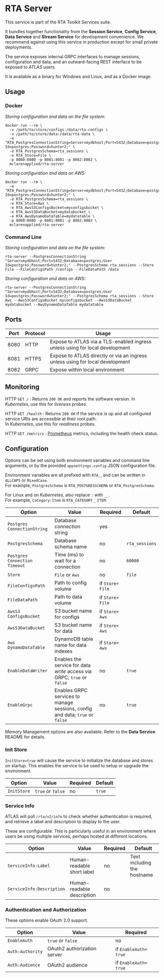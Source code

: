 # RTA Server

This service is part of the RTA Toolkit Services suite.

It bundles together functionality from the **Session Service**, **Config Service**, **Data Service** and **Stream Service** for development convenience.
We recommend against using this service in production except for small private deployments.

The service exposes internal GRPC interfaces to manage sessions, configuration and data, and an outward-facing REST interface to be exposed to _ATLAS_ users.

It is available as a binary for Windows and Linux, and as a Docker image.

## Usage

### Docker

_Storing configuration and data on the file system:_
```
docker run --rm \
  -v /path/to/store/configs:/data/rta-configs \
  -v /path/to/store/data:/data/rta-data \
  -e "RTA_PostgresConnectionString=Server=mydbhost;Port=5432;Database=postgres;User Id=postgres;Password=hunter2;" \
  -e RTA_PostgresSchema=rta_sessions \
  -e RTA_Store=File \
  -p 8080:8080 -p 8081:8081 -p 8082:8082 \
  mclarenapplied/rta-server
```

_Storing configuration and data on AWS:_
```
docker run --rm \
  -e "RTA_PostgresConnectionString=Server=mydbhost;Port=5432;Database=postgres;User Id=postgres;Password=hunter2;" \
  -e RTA_PostgresSchema=rta_sessions \
  -e RTA_Store=Aws \
  -e RTA_AwsS3ConfigsBucket=myconfigsbucket \
  -e RTA_AwsS3DataBucket=mydatabucket \
  -e RTA_AwsDynamoDataTable=mydatatable \
  -p 8080:8080 -p 8081:8081 -p 8082:8082 \
  mclarenapplied/rta-server
```

### Command Line

_Storing configuration and data on the file system:_
```
rta-server --PostgresConnectionString "Server=mydbhost;Port=5432;Database=postgres;User Id=postgres;Password=hunter2;" --PostgresSchema rta_sessions --Store File --FileConfigsPath /configs --FileDataPath /data
```

_Storing configuration and data on AWS:_
```
rta-server --PostgresConnectionString "Server=mydbhost;Port=5432;Database=postgres;User Id=postgres;Password=hunter2;" --PostgresSchema rta_sessions --Store Aws --AwsS3ConfigsBucket myconfigsbucket --AwsS3DataBucket mydatabucket --AwsDynamoDataTable mydatatable
```

## Ports

| Port | Protocol | Usage                                                                         |
|------|----------|-------------------------------------------------------------------------------|
| 8080 | HTTP     | Expose to ATLAS via a TLS-enabled ingress unless using for local development  |
| 8081 | HTTPS    | Expose to ATLAS directly or via an ingress unless using for local development |
| 8082 | GRPC     | Expose within local environment                                               |

## Monitoring

HTTP `GET /`
: Returns `200 OK` and reports the software version.
  In _Kubernetes_, use this for _liveness_ probes.

HTTP `GET /health`
: Returns `200 OK` if the service is up and all configured service URIs are accessible at their root path.  
  In _Kubernetes_, use this for _readiness_ probes.

HTTP `GET /metrics`
: [Prometheus](https://prometheus.io/) metrics, including the health check status.

## Configuration

Options can be set using both environment variables and command line arguments, or by the provided `appsettings.config` JSON configuration file.

Environment variables are all prefixed with `RTA_`, and can be written in `ALLCAPS` or `MixedCase`.  
For example, `PostgresSchema` is `RTA_POSTGRESSCHEMA` or `RTA_PostgresSchema`.

For Linux and on _Kubernetes_, also replace `:` with `__`.  
For example, `Category:Item` is `RTA_CATEGORY__ITEM`.

| Option                      | Value                                                                        | Required        | Default        |
|-----------------------------|------------------------------------------------------------------------------|-----------------|----------------|
| `Postgres​ConnectionString`  | Database connection string                                                   | yes             |                |
| `Postgres​Schema`            | Database schema name                                                         | no              | `rta_sessions` |
| `Postgres​Connection​Timeout` | Time (ms) to wait for a connection                                           | no              | `60000`        |
| `Store`                     | `File` or `Aws`                                                              | no              | `file`         |
| `FileConfigsPath`           | Path to config volume                                                        | if `Store=​File` |                |
| `FileDataPath`              | Path to data volume                                                          | if `Store=​File` |                |
| `AwsS3​ConfigsBucket`        | S3 bucket name for configs                                                   | if `Store=​Aws`  |                |
| `AwsS3​DataBucket`           | S3 bucket name for data                                                      | if `Store=​Aws`  |                |
| `Aws​DynamoDataTable`        | DynamoDB table name for data indexes                                         | if `Store=​Aws`  |                |
| `EnableDataWriter`          | Enables the service for data _write_ access via GRPC; `true` or `false`      | no              | `true`         |
| `EnableGrpc`                | Enables GRPC services to manage sessions, config and data; `true` or `false` | no              | `true`         |     

Memory Management options are also available. Refer to the **Data Service** README for details.

### Init Store

`InitStore=true` will cause the service to initialize the database and stores on startup.
This enables the service to be used to setup or upgrade the environment.

| Option      | Value             |Required | Default |
|-------------|-------------------|---------|---------|
| `InitStore` | `true` or `false` | no      | `true`  |

### Service Info

ATLAS will poll `/rta/v2/info` to check whether authentication is required, and retrieve a label and description to display to the user.

These are configurable.
This is particularly useful in an environment where users be using multiple services, perhaps hosted at different locations.

| Option                      | Value                      | Required | Default                     |
|-----------------------------|----------------------------|----------|-----------------------------|
| `ServiceInfo:​Label`         | Human-readable short label | no       | Text including the hostname |
| `ServiceInfo:Description`   | Human-readable description | no       |                             |

### Authentication and Authorization

These options enable OAuth 2.0 support.

| Option               | Value                       | Required             |
|----------------------|-----------------------------|----------------------|
| `EnableAuth`         | `true` or `false`           | no                   |
| `Auth:Authority`     | OAuth2 authorization server | if `EnableAuth=​true` |
| `Auth:Audience`      | OAuth2 audience             | if `EnableAuth=​true` |
